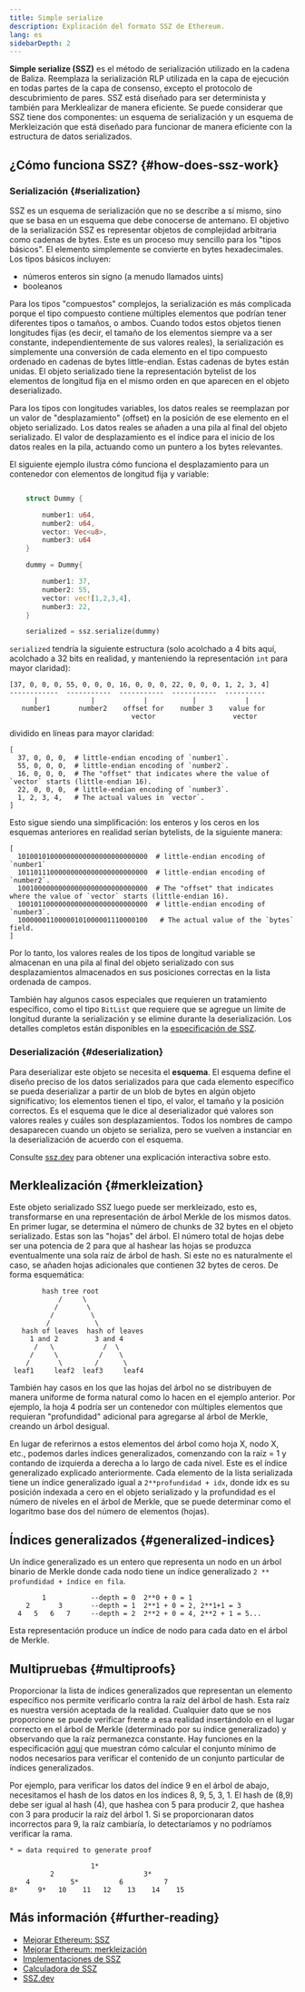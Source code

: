 ```yaml
---
title: Simple serialize
description: Explicación del formato SSZ de Ethereum.
lang: es
sidebarDepth: 2
---
```


**Simple serialize (SSZ)** es el método de serialización utilizado en la cadena de Baliza. Reemplaza la serialización RLP utilizada en la capa de ejecución en todas partes de la capa de consenso, excepto el protocolo de descubrimiento de pares. SSZ está diseñado para ser determinista y también para Merklealizar de manera eficiente. Se puede considerar que SSZ tiene dos componentes: un esquema de serialización y un esquema de Merkleización que está diseñado para funcionar de manera eficiente con la estructura de datos serializados.

## ¿Cómo funciona SSZ? {#how-does-ssz-work}

### Serialización {#serialization}

SSZ es un esquema de serialización que no se describe a sí mismo, sino que se basa en un esquema que debe conocerse de antemano. El objetivo de la serialización SSZ es representar objetos de complejidad arbitraria como cadenas de bytes. Este es un proceso muy sencillo para los "tipos básicos". El elemento simplemente se convierte en bytes hexadecimales. Los tipos básicos incluyen:

- números enteros sin signo (a menudo llamados uints)
- booleanos

Para los tipos "compuestos" complejos, la serialización es más complicada porque el tipo compuesto contiene múltiples elementos que podrían tener diferentes tipos o tamaños, o ambos. Cuando todos estos objetos tienen longitudes fijas (es decir, el tamaño de los elementos siempre va a ser constante, independientemente de sus valores reales), la serialización es simplemente una conversión de cada elemento en el tipo compuesto ordenado en cadenas de bytes little-endian. Estas cadenas de bytes están unidas. El objeto serializado tiene la representación bytelist de los elementos de longitud fija en el mismo orden en que aparecen en el objeto deserializado.

Para los tipos con longitudes variables, los datos reales se reemplazan por un valor de "desplazamiento" (offset) en la posición de ese elemento en el objeto serializado. Los datos reales se añaden a una pila al final del objeto serializado. El valor de desplazamiento es el índice para el inicio de los datos reales en la pila, actuando como un puntero a los bytes relevantes.

El siguiente ejemplo ilustra cómo funciona el desplazamiento para un contenedor con elementos de longitud fija y variable:

```Rust

    struct Dummy {

        number1: u64,
        number2: u64,
        vector: Vec<u8>,
        number3: u64
    }

    dummy = Dummy{

        number1: 37,
        number2: 55,
        vector: vec![1,2,3,4],
        number3: 22,
    }

    serialized = ssz.serialize(dummy)

```

`serialized` tendría la siguiente estructura (solo acolchado a 4 bits aquí, acolchado a 32 bits en realidad, y manteniendo la representación `int` para mayor claridad):

```
[37, 0, 0, 0, 55, 0, 0, 0, 16, 0, 0, 0, 22, 0, 0, 0, 1, 2, 3, 4]
------------  -----------  -----------  -----------  ----------
      |             |            |           |            |
   number1       number2    offset for    number 3    value for
                              vector                   vector

```

dividido en líneas para mayor claridad:

```
[
  37, 0, 0, 0,  # little-endian encoding of `number1`.
  55, 0, 0, 0,  # little-endian encoding of `number2`.
  16, 0, 0, 0,  # The "offset" that indicates where the value of `vector` starts (little-endian 16).
  22, 0, 0, 0,  # little-endian encoding of `number3`.
  1, 2, 3, 4,   # The actual values in `vector`.
]
```

Esto sigue siendo una simplificación: los enteros y los ceros en los esquemas anteriores en realidad serían bytelists, de la siguiente manera:

```
[
  10100101000000000000000000000000  # little-endian encoding of `number1`
  10110111000000000000000000000000  # little-endian encoding of `number2`.
  10010000000000000000000000000000  # The "offset" that indicates where the value of `vector` starts (little-endian 16).
  10010110000000000000000000000000  # little-endian encoding of `number3`.
  10000001100000101000001110000100   # The actual value of the `bytes` field.
]
```

Por lo tanto, los valores reales de los tipos de longitud variable se almacenan en una pila al final del objeto serializado con sus desplazamientos almacenados en sus posiciones correctas en la lista ordenada de campos.

También hay algunos casos especiales que requieren un tratamiento específico, como el tipo `BitList` que requiere que se agregue un límite de longitud durante la serialización y se elimine durante la deserialización. Los detalles completos están disponibles en la [ especificación de SSZ](https://github.com/ethereum/consensus-specs/blob/dev/ssz/simple-serialize.md).

### Deserialización {#deserialization}

Para deserializar este objeto se necesita el <b>esquema</b>. El esquema define el diseño preciso de los datos serializados para que cada elemento específico se pueda deserializar a partir de un blob de bytes en algún objeto significativo; los elementos tienen el tipo, el valor, el tamaño y la posición correctos. Es el esquema que le dice al deserializador qué valores son valores reales y cuáles son desplazamientos. Todos los nombres de campo desaparecen cuando un objeto se serializa, pero se vuelven a instanciar en la deserialización de acuerdo con el esquema.

Consulte [ssz.dev](https://www.ssz.dev/overview) para obtener una explicación interactiva sobre esto.

## Merklealización {#merkleization}

Este objeto serializado SSZ luego puede ser merkleizado, esto es, transformarse en una representación de árbol Merkle de los mismos datos. En primer lugar, se determina el número de chunks de 32 bytes en el objeto serializado. Estas son las "hojas" del árbol. El número total de hojas debe ser una potencia de 2 para que al hashear las hojas se produzca eventualmente una sola raíz de árbol de hash. Si este no es naturalmente el caso, se añaden hojas adicionales que contienen 32 bytes de ceros. De forma esquemática:

```
        hash tree root
            /     \
           /       \
          /         \
         /           \
   hash of leaves  hash of leaves
     1 and 2         3 and 4
      /   \            /  \
     /     \          /    \
    /       \        /      \
 leaf1     leaf2  leaf3     leaf4
```

También hay casos en los que las hojas del árbol no se distribuyen de manera uniforme de forma natural como lo hacen en el ejemplo anterior. Por ejemplo, la hoja 4 podría ser un contenedor con múltiples elementos que requieran "profundidad" adicional para agregarse al árbol de Merkle, creando un árbol desigual.

En lugar de referirnos a estos elementos del árbol como hoja X, nodo X, etc., podemos darles índices generalizados, comenzando con la raíz = 1 y contando de izquierda a derecha a lo largo de cada nivel. Este es el índice generalizado explicado anteriormente. Cada elemento de la lista serializada tiene un índice generalizado igual a `2**profundidad + idx`, donde idx es su posición indexada a cero en el objeto serializado y la profundidad es el número de niveles en el árbol de Merkle, que se puede determinar como el logaritmo base dos del número de elementos (hojas).

## Índices generalizados {#generalized-indices}

Un índice generalizado es un entero que representa un nodo en un árbol binario de Merkle donde cada nodo tiene un índice generalizado `2 ** profundidad + índice en fila`.

```
        1           --depth = 0  2**0 + 0 = 1
    2       3       --depth = 1  2**1 + 0 = 2, 2**1+1 = 3
  4   5   6   7     --depth = 2  2**2 + 0 = 4, 2**2 + 1 = 5...

```

Esta representación produce un índice de nodo para cada dato en el árbol de Merkle.

## Multipruebas {#multiproofs}

Proporcionar la lista de índices generalizados que representan un elemento específico nos permite verificarlo contra la raíz del árbol de hash. Esta raíz es nuestra versión aceptada de la realidad. Cualquier dato que se nos proporcione se puede verificar frente a esa realidad insertándolo en el lugar correcto en el árbol de Merkle (determinado por su índice generalizado) y observando que la raíz permanezca constante. Hay funciones en la especificación [aquí](https://github.com/ethereum/consensus-specs/blob/dev/ssz/merkle-proofs.md#merkle-multiproofs) que muestran cómo calcular el conjunto mínimo de nodos necesarios para verificar el contenido de un conjunto particular de índices generalizados.

Por ejemplo, para verificar los datos del índice 9 en el árbol de abajo, necesitamos el hash de los datos en los índices 8, 9, 5, 3, 1. El hash de (8,9) debe ser igual al hash (4), que hashea con 5 para producir 2, que hashea con 3 para producir la raíz del árbol 1. Si se proporcionaran datos incorrectos para 9, la raíz cambiaría, lo detectaríamos y no podríamos verificar la rama.

```
* = data required to generate proof

                    1*
          2                      3*
    4          5*          6          7
8*     9*   10    11   12    13    14    15

```

## Más información {#further-reading}

- [Mejorar Ethereum: SSZ](https://eth2book.info/altair/part2/building_blocks/ssz)
- [Mejorar Ethereum: merkleización](https://eth2book.info/altair/part2/building_blocks/merkleization)
- [Implementaciones de SSZ](https://github.com/ethereum/consensus-specs/issues/2138)
- [Calculadora de SSZ](https://simpleserialize.com/)
- [SSZ.dev](https://www.ssz.dev/)
